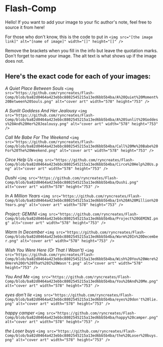 # Flash-Comp

Hello! If you want to add your image to your fic author's note, feel free to source it from here!

For those who don't know, this is the code to put in
```<img src="[the image link]" alt="[name of image]" width="[]" height="[]" /> ```

Remove the brackets when you fill in the info but leave the quotation marks. Don't forget to name your image. The alt text is what shows up if the image does not.

## Here's the exact code for each of your images:

*A Quiet Place Between Souls*
```<img src="https://github.com/ryncreates/Flash-Comp/blob/ba82d0464a423ebbc8802545215a13ed6bb5b4ba/A%20Quiet%20Moment%20Between%20Souls.png" alt="cover art" width="578" height="753" /> ```

*A Sunlit Goddess And Her Jealousy*
```<img src="https://github.com/ryncreates/Flash-Comp/blob/ba82d0464a423ebbc8802545215a13ed6bb5b4ba/A%20Sunlit%20Goddess%20And%20Her%20Jealousy.png" alt="cover art" width="578" height="753" /> ```

*Call Me Babe For The Weekend*
```<img src="https://github.com/ryncreates/Flash-Comp/blob/ba82d0464a423ebbc8802545215a13ed6bb5b4ba/Call%20Me%20Babe%20For%20The%20Weekend.png" alt="cover art" width="578" height="753" /> ```

*Circe Help Us*
```<img src="https://github.com/ryncreates/Flash-Comp/blob/ba82d0464a423ebbc8802545215a13ed6bb5b4ba/Circe%20Help%20Us.png" alt="cover art" width="578" height="753" /> ```

*Dushi*
```<img src="https://github.com/ryncreates/Flash-Comp/blob/ba82d0464a423ebbc8802545215a13ed6bb5b4ba/Dushi.png" alt="cover art" width="578" height="753" /> ```

*In A Million Years*
```<img src="https://github.com/ryncreates/Flash-Comp/blob/ba82d0464a423ebbc8802545215a13ed6bb5b4ba/In%20A%20Million%20Years.png" alt="cover art" width="578" height="753" /> ```

*Project: GEMINI*
```<img src="https://github.com/ryncreates/Flash-Comp/blob/ba82d0464a423ebbc8802545215a13ed6bb5b4ba/Project%20GEMINI.png" alt="cover art" width="578" height="753" /> ```

*Warm In December*
```<img src="https://github.com/ryncreates/Flash-Comp/blob/ba82d0464a423ebbc8802545215a13ed6bb5b4ba/Warm%20In%20December.png" alt="cover art" width="578" height="753" /> ```

*Wish You Were Here (Or That I Wasn't)*
```<img src="https://github.com/ryncreates/Flash-Comp/blob/ba82d0464a423ebbc8802545215a13ed6bb5b4ba/Wish%20You%20Were%20Here%20Or%20That%20I%20Wasn't.png" alt="cover art" width="578" height="753" /> ```

*You And Me*
```<img src="https://github.com/ryncreates/Flash-Comp/blob/ba82d0464a423ebbc8802545215a13ed6bb5b4ba/You%20And%20Me.png" alt="cover art" width="578" height="753" /> ```

*eyes don't lie*
```<img src="https://github.com/ryncreates/Flash-Comp/blob/ba82d0464a423ebbc8802545215a13ed6bb5b4ba/eyes%20don't%20lie.png" alt="cover art" width="578" height="753" /> ```

*happy camper*
```<img src="https://github.com/ryncreates/Flash-Comp/blob/ba82d0464a423ebbc8802545215a13ed6bb5b4ba/happy%20camper.png" alt="cover art" width="578" height="753" /> ```

*the Loser buys*
```<img src="https://github.com/ryncreates/Flash-Comp/blob/ba82d0464a423ebbc8802545215a13ed6bb5b4ba/the%20Loser%20buys.png" alt="cover art" width="578" height="753" /> ```


